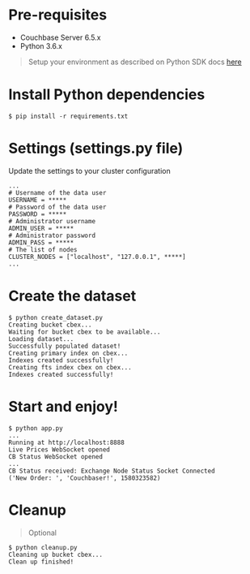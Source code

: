 # Pre-requisites

- Couchbase Server 6.5.x
- Python 3.6.x

> Setup your environment as described on Python SDK docs [here](https://docs.couchbase.com/python-sdk/current/start-using-sdk.html)

# Install Python dependencies

```
$ pip install -r requirements.txt
```

# Settings (settings.py file)

Update the settings to your cluster configuration

```
...
# Username of the data user
USERNAME = *****
# Password of the data user
PASSWORD = *****
# Administrator username
ADMIN_USER = *****
# Administrator password
ADMIN_PASS = *****
# The list of nodes
CLUSTER_NODES = ["localhost", "127.0.0.1", *****]
...
```

# Create the dataset 

```
$ python create_dataset.py
Creating bucket cbex...
Waiting for bucket cbex to be available...
Loading dataset...
Successfully populated dataset!
Creating primary index on cbex...
Indexes created successfully!
Creating fts index cbex on cbex...
Indexes created successfully!
```

# Start and enjoy!

```
$ python app.py
...
Running at http://localhost:8888
Live Prices WebSocket opened
CB Status WebSocket opened
...
CB Status received: Exchange Node Status Socket Connected
('New Order: ', 'Couchbaser!', 1580323582)
```

# Cleanup 

> Optional

```
$ python cleanup.py
Cleaning up bucket cbex...
Clean up finished!
```
